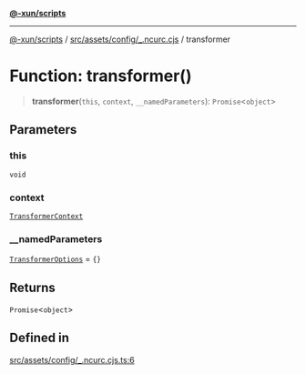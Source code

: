 [**@-xun/scripts**](../../../../../README.md)

***

[@-xun/scripts](../../../../../README.md) / [src/assets/config/\_.ncurc.cjs](../README.md) / transformer

# Function: transformer()

> **transformer**(`this`, `context`, `__namedParameters`): `Promise`\<`object`\>

## Parameters

### this

`void`

### context

[`TransformerContext`](../../../type-aliases/TransformerContext.md)

### \_\_namedParameters

[`TransformerOptions`](../../../type-aliases/TransformerOptions.md) = `{}`

## Returns

`Promise`\<`object`\>

## Defined in

[src/assets/config/\_.ncurc.cjs.ts:6](https://github.com/Xunnamius/xscripts/blob/2521de366121a50ffeca631b4ec62db9c60657e5/src/assets/config/_.ncurc.cjs.ts#L6)
